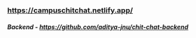 ### https://campuschitchat.netlify.app/

##### Backend - https://github.com/aditya-jnu/chit-chat-backend
